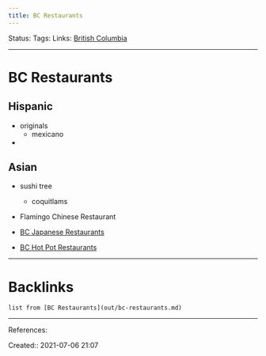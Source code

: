 ```yaml
---
title: BC Restaurants
---
```

Status: 
Tags: 
Links: [British Columbia](out/british-columbia.md)
___
# BC Restaurants
## Hispanic
- originals
	- mexicano
- 
## Asian
- sushi tree
	- coquitlams

- Flamingo Chinese Restaurant
- [BC Japanese Restaurants](out/bc-japanese-restaurants.md)
- [BC Hot Pot Restaurants](out/bc-hot-pot-restaurants.md)
___
# Backlinks
```dataview
list from [BC Restaurants](out/bc-restaurants.md)
```
___
References: 

Created:: 2021-07-06 21:07
